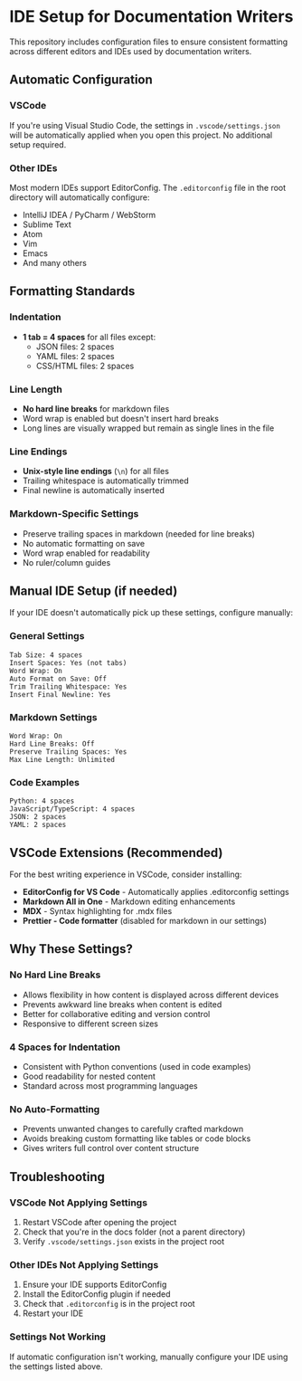 # IDE Setup for Documentation Writers

This repository includes configuration files to ensure consistent formatting across different editors and IDEs used by documentation writers.

## Automatic Configuration

### VSCode
If you're using Visual Studio Code, the settings in `.vscode/settings.json` will be automatically applied when you open this project. No additional setup required.

### Other IDEs
Most modern IDEs support EditorConfig. The `.editorconfig` file in the root directory will automatically configure:
- IntelliJ IDEA / PyCharm / WebStorm
- Sublime Text
- Atom
- Vim
- Emacs
- And many others

## Formatting Standards

### Indentation
- **1 tab = 4 spaces** for all files except:
  - JSON files: 2 spaces
  - YAML files: 2 spaces
  - CSS/HTML files: 2 spaces

### Line Length
- **No hard line breaks** for markdown files
- Word wrap is enabled but doesn't insert hard breaks
- Long lines are visually wrapped but remain as single lines in the file

### Line Endings
- **Unix-style line endings** (`\n`) for all files
- Trailing whitespace is automatically trimmed
- Final newline is automatically inserted

### Markdown-Specific Settings
- Preserve trailing spaces in markdown (needed for line breaks)
- No automatic formatting on save
- Word wrap enabled for readability
- No ruler/column guides

## Manual IDE Setup (if needed)

If your IDE doesn't automatically pick up these settings, configure manually:

### General Settings
```
Tab Size: 4 spaces
Insert Spaces: Yes (not tabs)
Word Wrap: On
Auto Format on Save: Off
Trim Trailing Whitespace: Yes
Insert Final Newline: Yes
```

### Markdown Settings
```
Word Wrap: On
Hard Line Breaks: Off
Preserve Trailing Spaces: Yes
Max Line Length: Unlimited
```

### Code Examples
```
Python: 4 spaces
JavaScript/TypeScript: 4 spaces
JSON: 2 spaces
YAML: 2 spaces
```

## VSCode Extensions (Recommended)

For the best writing experience in VSCode, consider installing:

- **EditorConfig for VS Code** - Automatically applies .editorconfig settings
- **Markdown All in One** - Markdown editing enhancements
- **MDX** - Syntax highlighting for .mdx files
- **Prettier - Code formatter** (disabled for markdown in our settings)

## Why These Settings?

### No Hard Line Breaks
- Allows flexibility in how content is displayed across different devices
- Prevents awkward line breaks when content is edited
- Better for collaborative editing and version control
- Responsive to different screen sizes

### 4 Spaces for Indentation
- Consistent with Python conventions (used in code examples)
- Good readability for nested content
- Standard across most programming languages

### No Auto-Formatting
- Prevents unwanted changes to carefully crafted markdown
- Avoids breaking custom formatting like tables or code blocks
- Gives writers full control over content structure

## Troubleshooting

### VSCode Not Applying Settings
1. Restart VSCode after opening the project
2. Check that you're in the docs folder (not a parent directory)
3. Verify `.vscode/settings.json` exists in the project root

### Other IDEs Not Applying Settings
1. Ensure your IDE supports EditorConfig
2. Install the EditorConfig plugin if needed
3. Check that `.editorconfig` is in the project root
4. Restart your IDE

### Settings Not Working
If automatic configuration isn't working, manually configure your IDE using the settings listed above.